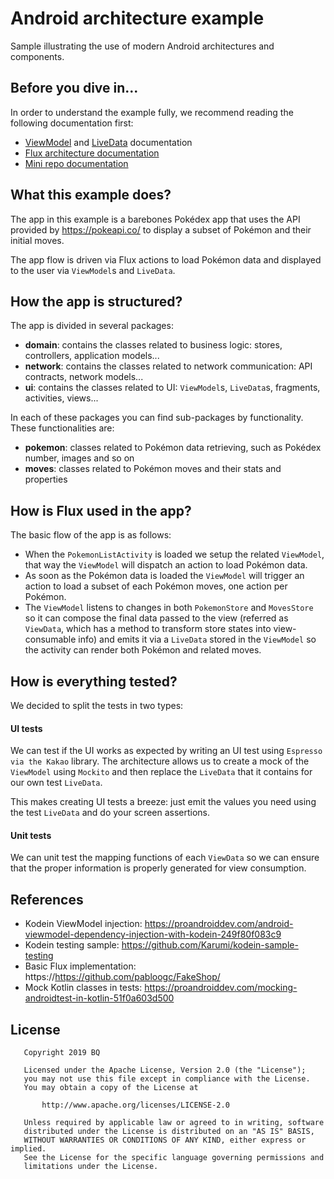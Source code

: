 # Android architecture example
Sample illustrating the use of modern Android architectures and components.

## Before you dive in...
In order to understand the example fully, we recommend reading the following documentation first:
* [ViewModel](https://developer.android.com/topic/libraries/architecture/viewmodel) and [LiveData](https://developer.android.com/topic/libraries/architecture/livedata) documentation
* [Flux architecture documentation](https://facebook.github.io/flux/)
* [Mini repo documentation](https://github.com/bq/mini-kotlin)

## What this example does?
The app in this example is a barebones Pokédex app that uses the API provided by https://pokeapi.co/ to display a subset of Pokémon 
and their initial moves.

The app flow is driven via Flux actions to load Pokémon data and displayed to the user via `ViewModel`s and `LiveData`.

## How the app is structured?
The app is divided in several packages: 
* **domain**: contains the classes related to business logic: stores, controllers, application models...
* **network**: contains the classes related to network communication: API contracts, network models...
* **ui**: contains the classes related to UI: `ViewModel`s, `LiveData`s, fragments, activities, views...
 
In each of these packages you can find sub-packages by functionality. These functionalities are:
* **pokemon**: classes related to Pokémon data retrieving, such as Pokédex number, images and so on
* **moves**: classes related to Pokémon moves and their stats and properties

## How is Flux used in the app?
The basic flow of the app is as follows:
* When the `PokemonListActivity` is loaded we setup the related `ViewModel`, that way the `ViewModel` will dispatch an action to
  load Pokémon data.
* As soon as the Pokémon data is loaded the `ViewModel` will trigger an action to load a subset of each Pokémon moves, 
one action per Pokémon.
* The `ViewModel` listens to changes in both `PokemonStore` and `MovesStore` so it can compose the final data passed to 
the view (referred as `ViewData`, which has a method to transform store states into view-consumable info) and emits it 
via a `LiveData` stored in the `ViewModel` so the activity can render both Pokémon and related moves.

## How is everything tested?
We decided to split the tests in two types:
#### UI tests
We can test if the UI works as expected by writing an UI test using `Espresso via the Kakao` library. The architecture allows us
to create a mock of the `ViewModel` using `Mockito` and then replace the `LiveData` that it contains for our own test `LiveData`. 

This makes creating UI tests a breeze: just emit the values you need using the test `LiveData` and do your screen assertions. 

#### Unit tests
We can unit test the mapping functions of each `ViewData` so we can ensure that the proper information is properly generated for
view consumption.

## References
* Kodein ViewModel injection: https://proandroiddev.com/android-viewmodel-dependency-injection-with-kodein-249f80f083c9
* Kodein testing sample: https://github.com/Karumi/kodein-sample-testing
* Basic Flux implementation: https://https://github.com/pabloogc/FakeShop/
* Mock Kotlin classes in tests: https://proandroiddev.com/mocking-androidtest-in-kotlin-51f0a603d500

## License
```
   Copyright 2019 BQ

   Licensed under the Apache License, Version 2.0 (the "License");
   you may not use this file except in compliance with the License.
   You may obtain a copy of the License at

       http://www.apache.org/licenses/LICENSE-2.0

   Unless required by applicable law or agreed to in writing, software
   distributed under the License is distributed on an "AS IS" BASIS,
   WITHOUT WARRANTIES OR CONDITIONS OF ANY KIND, either express or implied.
   See the License for the specific language governing permissions and
   limitations under the License.
```


